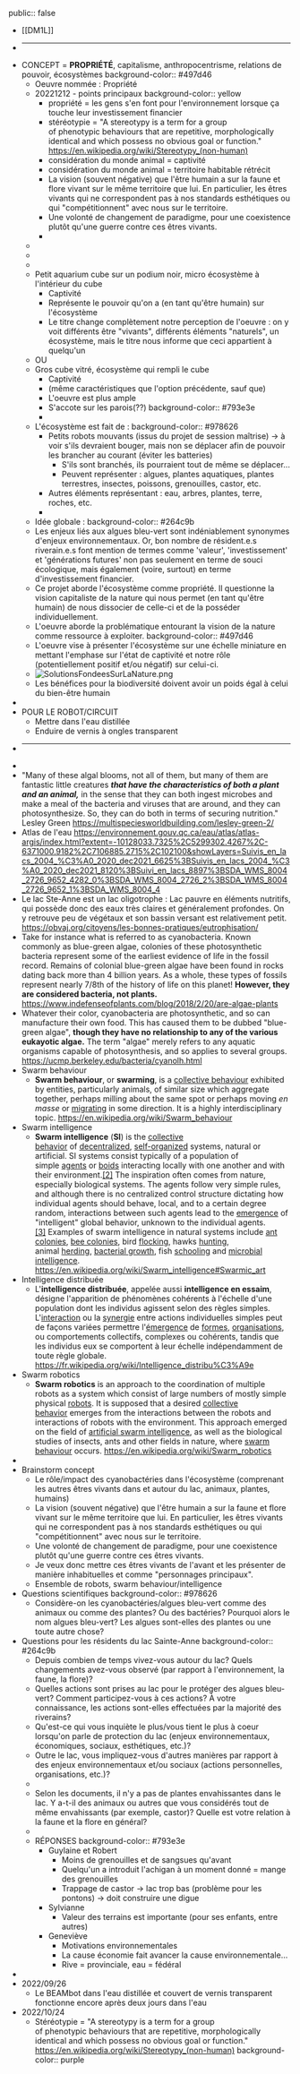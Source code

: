 public:: false

- [[DM1L]]
- ******************************
- CONCEPT = __PROPRIÉTÉ__, capitalisme, anthropocentrisme, relations de pouvoir, écosystèmes
  background-color:: #497d46
	- Oeuvre nommée : Propriété
	- 20221212 - points principaux
	  background-color:: yellow
		- propriété = les gens s'en font pour l'environnement lorsque ça touche leur investissement financier
		- stéréotypie = "A stereotypy is a term for a group of phenotypic behaviours that are repetitive, morphologically identical and which possess no obvious goal or function." https://en.wikipedia.org/wiki/Stereotypy_(non-human)
		- considération du monde animal = captivité
		- considération du monde animal = territoire habitable rétrécit
		- La vision (souvent négative) que l'être humain a sur la faune et flore vivant sur le même territoire que lui. En particulier, les êtres vivants qui ne correspondent pas à nos standards esthétiques ou qui "compétitionnent" avec nous sur le territoire.
		- Une volonté de changement de paradigme, pour une coexistence plutôt qu'une guerre contre ces êtres vivants.
		-
	-
	-
	-
	- Petit aquarium cube sur un podium noir, micro écosystème à l'intérieur du cube
		- Captivité
		- Représente le pouvoir qu'on a (en tant qu'être humain) sur l'écosystème
		- Le titre change complètement notre perception de l'oeuvre : on y voit différents être "vivants", différents éléments "naturels", un écosystème, mais le titre nous informe que ceci appartient à quelqu'un
	- OU
	- Gros cube vitré, écosystème qui rempli le cube
		- Captivité
		- (même caractéristiques que l'option précédente, sauf que)
		- L'oeuvre est plus ample
		- S'accote sur les parois(??)
		  background-color:: #793e3e
		-
	- L'écosystème est fait de :
	  background-color:: #978626
		- Petits robots mouvants (issus du projet de session maîtrise) -> à voir s'ils devraient bouger, mais non se déplacer afin de pouvoir les brancher au courant (éviter les batteries)
			- S'ils sont branchés, ils pourraient tout de même se déplacer...
			- Peuvent représenter : algues, plantes aquatiques, plantes terrestres, insectes, poissons, grenouilles, castor, etc.
		- Autres éléments représentant : eau, arbres, plantes, terre, roches, etc.
		-
	- Idée globale :
	  background-color:: #264c9b
	- Les enjeux liés aux algues bleu-vert sont indéniablement synonymes d'enjeux environnementaux. Or, bon nombre de résident.e.s riverain.e.s font mention de termes comme 'valeur', 'investissement' et 'générations futures' non pas seulement en terme de souci écologique, mais également (voire, surtout) en terme d'investissement financier.
	- Ce projet aborde l'écosystème comme propriété. Il questionne la vision capitaliste de la nature qui nous permet (en tant qu'être humain) de nous dissocier de celle-ci et de la posséder individuellement.
	- L'oeuvre aborde la problématique entourant la vision de la nature comme ressource à exploiter.
	  background-color:: #497d46
	- L'oeuvre vise à présenter l'écosystème sur une échelle miniature en mettant l'emphase sur l'état de captivité et notre rôle (potentiellement positif et/ou négatif) sur celui-ci.
	- ![SolutionsFondeesSurLaNature.png](../assets/SolutionsFondeesSurLaNature_1661993623998_0.png)
	- Les bénéfices pour la biodiversité doivent avoir un poids égal à celui du bien-être humain
-
- POUR LE ROBOT/CIRCUIT
	- Mettre dans l'eau distillée
	- Enduire de vernis à ongles transparent
- ************************
-
- "Many of these algal blooms, not all of them, but many of them are fantastic little creatures *__that have the characteristics of both a plant and an animal,__* in the sense that they can both ingest microbes and make a meal of the bacteria and viruses that are around, and they can photosynthesize. So, they can do both in terms of securing nutrition." Lesley Green https://multispeciesworldbuilding.com/lesley-green-2/
- Atlas de l'eau https://environnement.gouv.qc.ca/eau/atlas/atlas-argis/index.html?extent=-10128033.7325%2C5299302.4267%2C-6371000.9182%2C7106885.2715%2C102100&showLayers=Suivis_en_lacs_2004_%C3%A0_2020_dec2021_6625%3BSuivis_en_lacs_2004_%C3%A0_2020_dec2021_8120%3BSuivi_en_lacs_8897%3BSDA_WMS_8004_2726_9652_4282_0%3BSDA_WMS_8004_2726_2%3BSDA_WMS_8004_2726_9652_1%3BSDA_WMS_8004_4
- Le lac Ste-Anne est un lac oligotrophe : Lac pauvre en éléments nutritifs, qui possède donc des eaux très claires et généralement profondes. On y retrouve peu de végétaux et son bassin versant est relativement petit. https://obvaj.org/citoyens/les-bonnes-pratiques/eutrophisation/
- Take for instance what is referred to as cyanobacteria. Known commonly as blue-green algae, colonies of these photosynthetic bacteria represent some of the earliest evidence of life in the fossil record. Remains of colonial blue-green algae have been found in rocks dating back more than 4 billion years. As a whole, these types of fossils represent nearly 7/8th of the history of life on this planet! __However, they are considered bacteria, not plants.__ https://www.indefenseofplants.com/blog/2018/2/20/are-algae-plants
- Whatever their color, cyanobacteria are photosynthetic, and so can manufacture their own food. This has caused them to be dubbed "blue-green algae", __though they have no relationship to any of the various eukayotic algae.__ The term "algae" merely refers to any aquatic organisms capable of photosynthesis, and so applies to several groups. https://ucmp.berkeley.edu/bacteria/cyanolh.html
- Swarm behaviour
	- **Swarm behaviour**, or **swarming**, is a [collective behaviour](https://en.wikipedia.org/wiki/Collective_animal_behaviour) exhibited by entities, particularly animals, of similar size which aggregate together, perhaps milling about the same spot or perhaps moving *en masse* or [migrating](https://en.wikipedia.org/wiki/Animal_migration) in some direction. It is a highly interdisciplinary topic. https://en.wikipedia.org/wiki/Swarm_behaviour
- Swarm intelligence
	- **Swarm intelligence** (**SI**) is the [collective behavior](https://en.wikipedia.org/wiki/Collective_behavior) of [decentralized](https://en.wikipedia.org/wiki/Decentralization), [self-organized](https://en.wikipedia.org/wiki/Self-organization) systems, natural or artificial. SI systems consist typically of a population of simple [agents](https://en.wikipedia.org/wiki/Intelligent_agent) or [boids](https://en.wikipedia.org/wiki/Boids) interacting locally with one another and with their environment.[[2]](https://en.wikipedia.org/wiki/Swarm_intelligence#cite_note-tcds-2) The inspiration often comes from nature, especially biological systems. The agents follow very simple rules, and although there is no centralized control structure dictating how individual agents should behave, local, and to a certain degree random, interactions between such agents lead to the [emergence](https://en.wikipedia.org/wiki/Emergence) of "intelligent" global behavior, unknown to the individual agents.[[3]](https://en.wikipedia.org/wiki/Swarm_intelligence#cite_note-tro-3) Examples of swarm intelligence in natural systems include [ant colonies](https://en.wikipedia.org/wiki/Ant_colony), [bee colonies](https://en.wikipedia.org/wiki/Bee_colonies), bird [flocking](https://en.wikipedia.org/wiki/Flocking_(behavior)), hawks [hunting](https://en.wikipedia.org/wiki/Hunting), animal [herding](https://en.wikipedia.org/wiki/Herding), [bacterial growth](https://en.wikipedia.org/wiki/Bacteria#Growth_and_reproduction), fish [schooling](https://en.wikipedia.org/wiki/Shoaling_and_schooling) and [microbial intelligence](https://en.wikipedia.org/wiki/Microbial_intelligence). https://en.wikipedia.org/wiki/Swarm_intelligence#Swarmic_art
- Intelligence distribuée
	- L'**intelligence distribuée**, appelée aussi **intelligence en essaim**, désigne l'apparition de phénomènes cohérents à l'échelle d'une population dont les individus agissent selon des règles simples. L'[interaction](https://fr.wikipedia.org/wiki/Interaction) ou la [synergie](https://fr.wikipedia.org/wiki/Synergie) entre actions individuelles simples peut de façons variées permettre l'[émergence](https://fr.wikipedia.org/wiki/%C3%89mergence) de [formes](https://fr.wikipedia.org/wiki/Morphog%C3%A9n%C3%A8se), [organisations](https://fr.wikipedia.org/wiki/Auto-organisation), ou comportements collectifs, complexes ou cohérents, tandis que les individus eux se comportent à leur échelle indépendamment de toute règle globale. https://fr.wikipedia.org/wiki/Intelligence_distribu%C3%A9e
- Swarm robotics
	- **Swarm robotics** is an approach to the coordination of multiple robots as a system which consist of large numbers of mostly simple physical [robots](https://en.wikipedia.org/wiki/Robot). It is supposed that a desired [collective behavior](https://en.wikipedia.org/wiki/Collective_behavior) emerges from the interactions between the robots and interactions of robots with the environment. This approach emerged on the field of [artificial swarm intelligence](https://en.wikipedia.org/wiki/Artificial_swarm_intelligence), as well as the biological studies of insects, ants and other fields in nature, where [swarm behaviour](https://en.wikipedia.org/wiki/Swarm_behaviour) occurs. https://en.wikipedia.org/wiki/Swarm_robotics
-
- Brainstorm concept
	- Le rôle/impact des cyanobactéries dans l'écosystème (comprenant les autres êtres vivants dans et autour du lac, animaux, plantes, humains)
	- La vision (souvent négative) que l'être humain a sur la faune et flore vivant sur le même territoire que lui. En particulier, les êtres vivants qui ne correspondent pas à nos standards esthétiques ou qui "compétitionnent" avec nous sur le territoire.
	- Une volonté de changement de paradigme, pour une coexistence plutôt qu'une guerre contre ces êtres vivants.
	- Je veux donc mettre ces êtres vivants de l'avant et les présenter de manière inhabituelles et comme "personnages principaux".
	- Ensemble de robots, swarm behaviour/intelligence
- Questions scientifiques
  background-color:: #978626
	- Considère-on les cyanobactéries/algues bleu-vert comme des animaux ou comme des plantes? Ou des bactéries? Pourquoi alors le nom algues bleu-vert? Les algues sont-elles des plantes ou une toute autre chose?
- Questions pour les résidents du lac Sainte-Anne
  background-color:: #264c9b
	- Depuis combien de temps vivez-vous autour du lac? Quels changements avez-vous observé (par rapport à l'environnement, la faune, la flore)?
	- Quelles actions sont prises au lac pour le protéger des algues bleu-vert? Comment participez-vous à ces actions? À votre connaissance, les actions sont-elles effectuées par la majorité des riverains?
	- Qu'est-ce qui vous inquiète le plus/vous tient le plus à coeur lorsqu'on parle de protection du lac (enjeux environnementaux, économiques, sociaux, esthétiques, etc.)?
	- Outre le lac, vous impliquez-vous d'autres manières par rapport à des enjeux environnementaux et/ou sociaux (actions personnelles, organisations, etc.)?
	-
	- Selon les documents, il n'y a pas de plantes envahissantes dans le lac. Y a-t-il des animaux ou autres que vous considérés tout de même envahissants (par exemple, castor)? Quelle est votre relation à la faune et la flore en général?
	-
	- RÉPONSES
	  background-color:: #793e3e
		- Guylaine et Robert
			- Moins de grenouilles et de sangsues qu'avant
			- Quelqu'un a introduit l'achigan à un moment donné = mange des grenouilles
			- Trappage de castor -> lac trop bas (problème pour les pontons) -> doit construire une digue
		- Sylvianne
			- Valeur des terrains est importante (pour ses enfants, entre autres)
		- Geneviève
			- Motivations environnementales
			- La cause économie fait avancer la cause environnementale...
			- Rive = provinciale, eau = fédéral
-
- 2022/09/26
	- Le BEAMbot dans l'eau distillée et couvert de vernis transparent fonctionne encore après deux jours dans l'eau
- 2022/10/24
	- Stéréotypie = "A stereotypy is a term for a group of phenotypic behaviours that are repetitive, morphologically identical and which possess no obvious goal or function." https://en.wikipedia.org/wiki/Stereotypy_(non-human)
	  background-color:: purple